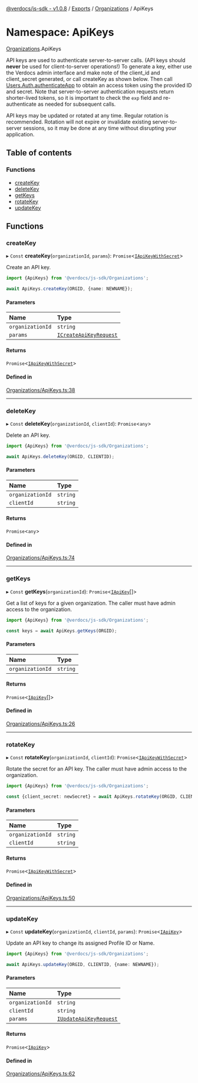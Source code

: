 [@verdocs/js-sdk - v1.0.8](../README.md) / [Exports](../modules.md) / [Organizations](Organizations.md) / ApiKeys

# Namespace: ApiKeys

[Organizations](Organizations.md).ApiKeys

API keys are used to authenticate server-to-server calls. (API keys should **never** be used for client-to-server operations!)
To generate a key, either use the Verdocs admin interface and make note of the client_id and client_secret generated, or call
createKey as shown below. Then call [Users.Auth.authenticateApp](Users.Auth.md#authenticateapp) to obtain an access token using the provided ID and
secret. Note that server-to-server authentication requests return shorter-lived tokens, so it is important to check the `exp`
field and re-authenticate as needed for subsequent calls.

API keys may be updated or rotated at any time. Regular rotation is recommended. Rotation will not expire or invalidate
existing server-to-server sessions, so it may be done at any time without disrupting your application.

## Table of contents

### Functions

- [createKey](Organizations.ApiKeys.md#createkey)
- [deleteKey](Organizations.ApiKeys.md#deletekey)
- [getKeys](Organizations.ApiKeys.md#getkeys)
- [rotateKey](Organizations.ApiKeys.md#rotatekey)
- [updateKey](Organizations.ApiKeys.md#updatekey)

## Functions

### createKey

▸ `Const` **createKey**(`organizationId`, `params`): `Promise`<[`IApiKeyWithSecret`](../interfaces/Organizations.Types.IApiKeyWithSecret.md)\>

Create an API key.

```typescript
import {ApiKeys} from '@verdocs/js-sdk/Organizations';

await ApiKeys.createKey(ORGID, {name: NEWNAME});
```

#### Parameters

| Name | Type |
| :------ | :------ |
| `organizationId` | `string` |
| `params` | [`ICreateApiKeyRequest`](../interfaces/Organizations.Types.ICreateApiKeyRequest.md) |

#### Returns

`Promise`<[`IApiKeyWithSecret`](../interfaces/Organizations.Types.IApiKeyWithSecret.md)\>

#### Defined in

[Organizations/ApiKeys.ts:38](https://github.com/Verdocs/js-sdk/blob/main/src/Organizations/ApiKeys.ts#L38)

___

### deleteKey

▸ `Const` **deleteKey**(`organizationId`, `clientId`): `Promise`<`any`\>

Delete an API key.

```typescript
import {ApiKeys} from '@verdocs/js-sdk/Organizations';

await ApiKeys.deleteKey(ORGID, CLIENTID);
```

#### Parameters

| Name | Type |
| :------ | :------ |
| `organizationId` | `string` |
| `clientId` | `string` |

#### Returns

`Promise`<`any`\>

#### Defined in

[Organizations/ApiKeys.ts:74](https://github.com/Verdocs/js-sdk/blob/main/src/Organizations/ApiKeys.ts#L74)

___

### getKeys

▸ `Const` **getKeys**(`organizationId`): `Promise`<[`IApiKey`](../interfaces/Organizations.Types.IApiKey.md)[]\>

Get a list of keys for a given organization. The caller must have admin access to the organization.

```typescript
import {ApiKeys} from '@verdocs/js-sdk/Organizations';

const keys = await ApiKeys.getKeys(ORGID);
```

#### Parameters

| Name | Type |
| :------ | :------ |
| `organizationId` | `string` |

#### Returns

`Promise`<[`IApiKey`](../interfaces/Organizations.Types.IApiKey.md)[]\>

#### Defined in

[Organizations/ApiKeys.ts:26](https://github.com/Verdocs/js-sdk/blob/main/src/Organizations/ApiKeys.ts#L26)

___

### rotateKey

▸ `Const` **rotateKey**(`organizationId`, `clientId`): `Promise`<[`IApiKeyWithSecret`](../interfaces/Organizations.Types.IApiKeyWithSecret.md)\>

Rotate the secret for an API key. The caller must have admin access to the organization.

```typescript
import {ApiKeys} from '@verdocs/js-sdk/Organizations';

const {client_secret: newSecret} = await ApiKeys.rotateKey(ORGID, CLIENTID);
```

#### Parameters

| Name | Type |
| :------ | :------ |
| `organizationId` | `string` |
| `clientId` | `string` |

#### Returns

`Promise`<[`IApiKeyWithSecret`](../interfaces/Organizations.Types.IApiKeyWithSecret.md)\>

#### Defined in

[Organizations/ApiKeys.ts:50](https://github.com/Verdocs/js-sdk/blob/main/src/Organizations/ApiKeys.ts#L50)

___

### updateKey

▸ `Const` **updateKey**(`organizationId`, `clientId`, `params`): `Promise`<[`IApiKey`](../interfaces/Organizations.Types.IApiKey.md)\>

Update an API key to change its assigned Profile ID or Name.

```typescript
import {ApiKeys} from '@verdocs/js-sdk/Organizations';

await ApiKeys.updateKey(ORGID, CLIENTID, {name: NEWNAME});
```

#### Parameters

| Name | Type |
| :------ | :------ |
| `organizationId` | `string` |
| `clientId` | `string` |
| `params` | [`IUpdateApiKeyRequest`](../interfaces/Organizations.Types.IUpdateApiKeyRequest.md) |

#### Returns

`Promise`<[`IApiKey`](../interfaces/Organizations.Types.IApiKey.md)\>

#### Defined in

[Organizations/ApiKeys.ts:62](https://github.com/Verdocs/js-sdk/blob/main/src/Organizations/ApiKeys.ts#L62)
